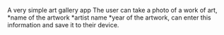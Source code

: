 A very simple art gallery app
The user can take a photo of a work of art, *name of the artwork *artist name *year of the artwork, can enter this information and save it to their device.
